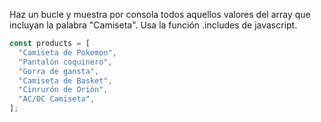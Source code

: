 Haz un bucle y muestra por consola todos aquellos valores del array que incluyan la palabra "Camiseta". Usa la función .includes de javascript.

```js
const products = [
  "Camiseta de Pokemon",
  "Pantalón coquinero",
  "Gorra de gansta",
  "Camiseta de Basket",
  "Cinrurón de Orión",
  "AC/DC Camiseta",
];
```
